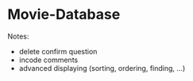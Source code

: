 # Movie-Database

Notes:

- delete confirm question
- incode comments
- advanced displaying (sorting, ordering, finding, ...)